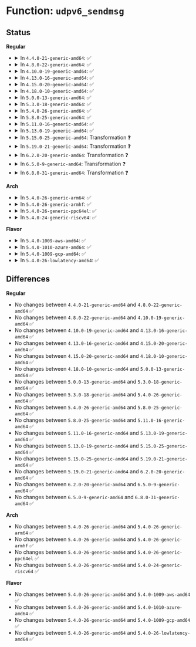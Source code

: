 # Function: <code>udpv6_sendmsg</code>

## Status
<b>Regular</b>
<ul>
<li>
<details>
<summary>In <code>4.4.0-21-generic-amd64</code>: ✅</summary>

```c
int udpv6_sendmsg(struct sock * sk, struct msghdr * msg, size_t len)
```

```json
{
  "name": "udpv6_sendmsg",
  "collision_type": "Unique Global",
  "inline_type": "No",
  "funcs": [
    {
      "addr": 18446744071587110784,
      "name": "udpv6_sendmsg",
      "external": true,
      "loc": "net/ipv6/udp.c:1106",
      "file": "net/ipv6/udp.c",
      "inline": "seen, unknown",
      "caller_inline": [],
      "caller_func": []
    }
  ],
  "symbols": [
    {
      "addr": 18446744071587110784,
      "name": "udpv6_sendmsg",
      "section": ".text",
      "bind": "STB_GLOBAL",
      "size": 3154
    }
  ]
}
```
</details>
</li>
<li>
<details>
<summary>In <code>4.8.0-22-generic-amd64</code>: ✅</summary>

```c
int udpv6_sendmsg(struct sock * sk, struct msghdr * msg, size_t len)
```

```json
{
  "name": "udpv6_sendmsg",
  "collision_type": "Unique Global",
  "inline_type": "No",
  "funcs": [
    {
      "addr": 18446744071587562480,
      "name": "udpv6_sendmsg",
      "external": true,
      "loc": "net/ipv6/udp.c:1013",
      "file": "net/ipv6/udp.c",
      "inline": "seen, unknown",
      "caller_inline": [],
      "caller_func": []
    }
  ],
  "symbols": [
    {
      "addr": 18446744071587562480,
      "name": "udpv6_sendmsg",
      "section": ".text",
      "bind": "STB_GLOBAL",
      "size": 3162
    }
  ]
}
```
</details>
</li>
<li>
<details>
<summary>In <code>4.10.0-19-generic-amd64</code>: ✅</summary>

```c
int udpv6_sendmsg(struct sock * sk, struct msghdr * msg, size_t len)
```

```json
{
  "name": "udpv6_sendmsg",
  "collision_type": "Unique Global",
  "inline_type": "No",
  "funcs": [
    {
      "addr": 18446744071587766784,
      "name": "udpv6_sendmsg",
      "external": true,
      "loc": "net/ipv6/udp.c:999",
      "file": "net/ipv6/udp.c",
      "inline": "seen, unknown",
      "caller_inline": [],
      "caller_func": []
    }
  ],
  "symbols": [
    {
      "addr": 18446744071587766784,
      "name": "udpv6_sendmsg",
      "section": ".text",
      "bind": "STB_GLOBAL",
      "size": 3225
    }
  ]
}
```
</details>
</li>
<li>
<details>
<summary>In <code>4.13.0-16-generic-amd64</code>: ✅</summary>

```c
int udpv6_sendmsg(struct sock * sk, struct msghdr * msg, size_t len)
```

```json
{
  "name": "udpv6_sendmsg",
  "collision_type": "Unique Global",
  "inline_type": "No",
  "funcs": [
    {
      "addr": 18446744071587924576,
      "name": "udpv6_sendmsg",
      "external": true,
      "loc": "net/ipv6/udp.c:1110",
      "file": "net/ipv6/udp.c",
      "inline": "seen, unknown",
      "caller_inline": [],
      "caller_func": []
    }
  ],
  "symbols": [
    {
      "addr": 18446744071587924576,
      "name": "udpv6_sendmsg",
      "section": ".text",
      "bind": "STB_GLOBAL",
      "size": 3447
    }
  ]
}
```
</details>
</li>
<li>
<details>
<summary>In <code>4.15.0-20-generic-amd64</code>: ✅</summary>

```c
int udpv6_sendmsg(struct sock * sk, struct msghdr * msg, size_t len)
```

```json
{
  "name": "udpv6_sendmsg",
  "collision_type": "Unique Global",
  "inline_type": "No",
  "funcs": [
    {
      "addr": 18446744071588459808,
      "name": "udpv6_sendmsg",
      "external": true,
      "loc": "net/ipv6/udp.c:1115",
      "file": "net/ipv6/udp.c",
      "inline": "seen, unknown",
      "caller_inline": [],
      "caller_func": []
    }
  ],
  "symbols": [
    {
      "addr": 18446744071588459808,
      "name": "udpv6_sendmsg",
      "section": ".text",
      "bind": "STB_GLOBAL",
      "size": 3292
    }
  ]
}
```
</details>
</li>
<li>
<details>
<summary>In <code>4.18.0-10-generic-amd64</code>: ✅</summary>

```c
int udpv6_sendmsg(struct sock * sk, struct msghdr * msg, size_t len)
```

```json
{
  "name": "udpv6_sendmsg",
  "collision_type": "Unique Global",
  "inline_type": "No",
  "funcs": [
    {
      "addr": 18446744071588821136,
      "name": "udpv6_sendmsg",
      "external": true,
      "loc": "net/ipv6/udp.c:1132",
      "file": "net/ipv6/udp.c",
      "inline": "seen, unknown",
      "caller_inline": [],
      "caller_func": []
    }
  ],
  "symbols": [
    {
      "addr": 18446744071588821136,
      "name": "udpv6_sendmsg",
      "section": ".text",
      "bind": "STB_GLOBAL",
      "size": 3419
    }
  ]
}
```
</details>
</li>
<li>
<details>
<summary>In <code>5.0.0-13-generic-amd64</code>: ✅</summary>

```c
int udpv6_sendmsg(struct sock * sk, struct msghdr * msg, size_t len)
```

```json
{
  "name": "udpv6_sendmsg",
  "collision_type": "Unique Global",
  "inline_type": "No",
  "funcs": [
    {
      "addr": 18446744071589043600,
      "name": "udpv6_sendmsg",
      "external": true,
      "loc": "net/ipv6/udp.c:1220",
      "file": "net/ipv6/udp.c",
      "inline": "seen, unknown",
      "caller_inline": [],
      "caller_func": []
    }
  ],
  "symbols": [
    {
      "addr": 18446744071589043600,
      "name": "udpv6_sendmsg",
      "section": ".text",
      "bind": "STB_GLOBAL",
      "size": 3464
    }
  ]
}
```
</details>
</li>
<li>
<details>
<summary>In <code>5.3.0-18-generic-amd64</code>: ✅</summary>

```c
int udpv6_sendmsg(struct sock * sk, struct msghdr * msg, size_t len)
```

```json
{
  "name": "udpv6_sendmsg",
  "collision_type": "Unique Global",
  "inline_type": "No",
  "funcs": [
    {
      "addr": 18446744071589498576,
      "name": "udpv6_sendmsg",
      "external": true,
      "loc": "net/ipv6/udp.c:1209",
      "file": "net/ipv6/udp.c",
      "inline": "seen, unknown",
      "caller_inline": [],
      "caller_func": [
        "net/ipv6/af_inet6.c:inet6_sendmsg"
      ]
    }
  ],
  "symbols": [
    {
      "addr": 18446744071589498576,
      "name": "udpv6_sendmsg",
      "section": ".text",
      "bind": "STB_GLOBAL",
      "size": 3286
    }
  ]
}
```
</details>
</li>
<li>
<details>
<summary>In <code>5.4.0-26-generic-amd64</code>: ✅</summary>

```c
int udpv6_sendmsg(struct sock * sk, struct msghdr * msg, size_t len)
```

```json
{
  "name": "udpv6_sendmsg",
  "collision_type": "Unique Global",
  "inline_type": "No",
  "funcs": [
    {
      "addr": 18446744071589722656,
      "name": "udpv6_sendmsg",
      "external": true,
      "loc": "net/ipv6/udp.c:1214",
      "file": "net/ipv6/udp.c",
      "inline": "seen, unknown",
      "caller_inline": [],
      "caller_func": [
        "net/ipv6/af_inet6.c:inet6_sendmsg"
      ]
    }
  ],
  "symbols": [
    {
      "addr": 18446744071589722656,
      "name": "udpv6_sendmsg",
      "section": ".text",
      "bind": "STB_GLOBAL",
      "size": 3298
    }
  ]
}
```
</details>
</li>
<li>
<details>
<summary>In <code>5.8.0-25-generic-amd64</code>: ✅</summary>

```c
int udpv6_sendmsg(struct sock * sk, struct msghdr * msg, size_t len)
```

```json
{
  "name": "udpv6_sendmsg",
  "collision_type": "Unique Global",
  "inline_type": "No",
  "funcs": [
    {
      "addr": 18446744071590741296,
      "name": "udpv6_sendmsg",
      "external": true,
      "loc": "net/ipv6/udp.c:1219",
      "file": "net/ipv6/udp.c",
      "inline": "seen, unknown",
      "caller_inline": [],
      "caller_func": [
        "net/ipv6/af_inet6.c:inet6_sendmsg"
      ]
    }
  ],
  "symbols": [
    {
      "addr": 18446744071590741296,
      "name": "udpv6_sendmsg",
      "section": ".text",
      "bind": "STB_GLOBAL",
      "size": 3500
    }
  ]
}
```
</details>
</li>
<li>
<details>
<summary>In <code>5.11.0-16-generic-amd64</code>: ✅</summary>

```c
int udpv6_sendmsg(struct sock * sk, struct msghdr * msg, size_t len)
```

```json
{
  "name": "udpv6_sendmsg",
  "collision_type": "Unique Global",
  "inline_type": "No",
  "funcs": [
    {
      "addr": 18446744071590800240,
      "name": "udpv6_sendmsg",
      "external": true,
      "loc": "net/ipv6/udp.c:1276",
      "file": "net/ipv6/udp.c",
      "inline": "seen, unknown",
      "caller_inline": [],
      "caller_func": [
        "net/ipv6/af_inet6.c:inet6_sendmsg"
      ]
    }
  ],
  "symbols": [
    {
      "addr": 18446744071590800240,
      "name": "udpv6_sendmsg",
      "section": ".text",
      "bind": "STB_GLOBAL",
      "size": 3482
    }
  ]
}
```
</details>
</li>
<li>
<details>
<summary>In <code>5.13.0-19-generic-amd64</code>: ✅</summary>

```c
int udpv6_sendmsg(struct sock * sk, struct msghdr * msg, size_t len)
```

```json
{
  "name": "udpv6_sendmsg",
  "collision_type": "Unique Global",
  "inline_type": "No",
  "funcs": [
    {
      "addr": 18446744071590726976,
      "name": "udpv6_sendmsg",
      "external": true,
      "loc": "net/ipv6/udp.c:1289",
      "file": "net/ipv6/udp.c",
      "inline": "seen, unknown",
      "caller_inline": [],
      "caller_func": [
        "net/ipv6/af_inet6.c:inet6_sendmsg"
      ]
    }
  ],
  "symbols": [
    {
      "addr": 18446744071590726976,
      "name": "udpv6_sendmsg",
      "section": ".text",
      "bind": "STB_GLOBAL",
      "size": 3499
    }
  ]
}
```
</details>
</li>
<li>
<details>
<summary>In <code>5.15.0-25-generic-amd64</code>: Transformation ❓</summary>

```c
int udpv6_sendmsg(struct sock * sk, struct msghdr * msg, size_t len)
```

```json
{
  "name": "udpv6_sendmsg",
  "collision_type": "Unique Global",
  "inline_type": "No",
  "funcs": [
    {
      "addr": 0,
      "name": "udpv6_sendmsg",
      "external": true,
      "loc": "net/ipv6/udp.c:1291",
      "file": "net/ipv6/udp.c",
      "inline": "seen, unknown",
      "caller_inline": [],
      "caller_func": [
        "net/ipv6/af_inet6.c:inet6_sendmsg"
      ]
    }
  ],
  "symbols": [
    {
      "addr": 18446744071592740680,
      "name": "udpv6_sendmsg.cold",
      "section": ".text",
      "bind": "STB_LOCAL",
      "size": 38
    },
    {
      "addr": 18446744071591548944,
      "name": "udpv6_sendmsg",
      "section": ".text",
      "bind": "STB_GLOBAL",
      "size": 3559
    }
  ]
}
```
</details>
</li>
<li>
<details>
<summary>In <code>5.19.0-21-generic-amd64</code>: Transformation ❓</summary>

```c
int udpv6_sendmsg(struct sock * sk, struct msghdr * msg, size_t len)
```

```json
{
  "name": "udpv6_sendmsg",
  "collision_type": "Unique Global",
  "inline_type": "No",
  "funcs": [
    {
      "addr": 0,
      "name": "udpv6_sendmsg",
      "external": true,
      "loc": "net/ipv6/udp.c:1294",
      "file": "net/ipv6/udp.c",
      "inline": "seen, unknown",
      "caller_inline": [],
      "caller_func": [
        "net/ipv6/af_inet6.c:inet6_sendmsg"
      ]
    }
  ],
  "symbols": [
    {
      "addr": 18446744071594627362,
      "name": "udpv6_sendmsg.cold",
      "section": ".text",
      "bind": "STB_LOCAL",
      "size": 59
    },
    {
      "addr": 18446744071593237968,
      "name": "udpv6_sendmsg",
      "section": ".text",
      "bind": "STB_GLOBAL",
      "size": 4186
    }
  ]
}
```
</details>
</li>
<li>
<details>
<summary>In <code>6.2.0-20-generic-amd64</code>: Transformation ❓</summary>

```c
int udpv6_sendmsg(struct sock * sk, struct msghdr * msg, size_t len)
```

```json
{
  "name": "udpv6_sendmsg",
  "collision_type": "Unique Global",
  "inline_type": "No",
  "funcs": [
    {
      "addr": 0,
      "name": "udpv6_sendmsg",
      "external": true,
      "loc": "net/ipv6/udp.c:1329",
      "file": "net/ipv6/udp.c",
      "inline": "seen, unknown",
      "caller_inline": [],
      "caller_func": [
        "net/ipv6/af_inet6.c:inet6_sendmsg"
      ]
    }
  ],
  "symbols": [
    {
      "addr": 18446744071596361068,
      "name": "udpv6_sendmsg.cold",
      "section": ".text",
      "bind": "STB_LOCAL",
      "size": 59
    },
    {
      "addr": 18446744071595138688,
      "name": "udpv6_sendmsg",
      "section": ".text",
      "bind": "STB_GLOBAL",
      "size": 4190
    }
  ]
}
```
</details>
</li>
<li>
<details>
<summary>In <code>6.5.0-9-generic-amd64</code>: Transformation ❓</summary>

```c
int udpv6_sendmsg(struct sock * sk, struct msghdr * msg, size_t len)
```

```json
{
  "name": "udpv6_sendmsg",
  "collision_type": "Unique Global",
  "inline_type": "No",
  "funcs": [
    {
      "addr": 0,
      "name": "udpv6_sendmsg",
      "external": true,
      "loc": "net/ipv6/udp.c:1346",
      "file": "net/ipv6/udp.c",
      "inline": "seen, unknown",
      "caller_inline": [],
      "caller_func": [
        "net/ipv6/af_inet6.c:inet6_sendmsg"
      ]
    }
  ],
  "symbols": [
    {
      "addr": 18446744071596889662,
      "name": "udpv6_sendmsg.cold",
      "section": ".text",
      "bind": "STB_LOCAL",
      "size": 32
    },
    {
      "addr": 18446744071595530192,
      "name": "udpv6_sendmsg",
      "section": ".text",
      "bind": "STB_GLOBAL",
      "size": 3957
    }
  ]
}
```
</details>
</li>
<li>
<details>
<summary>In <code>6.8.0-31-generic-amd64</code>: Transformation ❓</summary>

```c
int udpv6_sendmsg(struct sock * sk, struct msghdr * msg, size_t len)
```

```json
{
  "name": "udpv6_sendmsg",
  "collision_type": "Unique Global",
  "inline_type": "No",
  "funcs": [
    {
      "addr": 0,
      "name": "udpv6_sendmsg",
      "external": true,
      "loc": "net/ipv6/udp.c:1320",
      "file": "net/ipv6/udp.c",
      "inline": "seen, unknown",
      "caller_inline": [],
      "caller_func": [
        "net/ipv6/af_inet6.c:inet6_sendmsg"
      ]
    }
  ],
  "symbols": [
    {
      "addr": 18446744071597814098,
      "name": "udpv6_sendmsg.cold",
      "section": ".text",
      "bind": "STB_LOCAL",
      "size": 32
    },
    {
      "addr": 18446744071596373792,
      "name": "udpv6_sendmsg",
      "section": ".text",
      "bind": "STB_GLOBAL",
      "size": 3914
    }
  ]
}
```
</details>
</li>
</ul>
<b>Arch</b>
<ul>
<li>
<details>
<summary>In <code>5.4.0-26-generic-arm64</code>: ✅</summary>

```c
int udpv6_sendmsg(struct sock * sk, struct msghdr * msg, size_t len)
```

```json
{
  "name": "udpv6_sendmsg",
  "collision_type": "Unique Global",
  "inline_type": "No",
  "funcs": [
    {
      "addr": 18446603336503415416,
      "name": "udpv6_sendmsg",
      "external": true,
      "loc": "net/ipv6/udp.c:1214",
      "file": "net/ipv6/udp.c",
      "inline": "seen, unknown",
      "caller_inline": [],
      "caller_func": []
    }
  ],
  "symbols": [
    {
      "addr": 18446603336503415416,
      "name": "udpv6_sendmsg",
      "section": ".text",
      "bind": "STB_GLOBAL",
      "size": 2608
    }
  ]
}
```
</details>
</li>
<li>
<details>
<summary>In <code>5.4.0-26-generic-armhf</code>: ✅</summary>

```c
int udpv6_sendmsg(struct sock * sk, struct msghdr * msg, size_t len)
```

```json
{
  "name": "udpv6_sendmsg",
  "collision_type": "Unique Global",
  "inline_type": "No",
  "funcs": [
    {
      "addr": 3236071840,
      "name": "udpv6_sendmsg",
      "external": true,
      "loc": "net/ipv6/udp.c:1214",
      "file": "net/ipv6/udp.c",
      "inline": "seen, unknown",
      "caller_inline": [],
      "caller_func": []
    }
  ],
  "symbols": [
    {
      "addr": 3236071840,
      "name": "udpv6_sendmsg",
      "section": ".text",
      "bind": "STB_GLOBAL",
      "size": 3024
    }
  ]
}
```
</details>
</li>
<li>
<details>
<summary>In <code>5.4.0-26-generic-ppc64el</code>: ✅</summary>

```c
int udpv6_sendmsg(struct sock * sk, struct msghdr * msg, size_t len)
```

```json
{
  "name": "udpv6_sendmsg",
  "collision_type": "Unique Global",
  "inline_type": "No",
  "funcs": [
    {
      "addr": 13835058055297190832,
      "name": "udpv6_sendmsg",
      "external": true,
      "loc": "net/ipv6/udp.c:1214",
      "file": "net/ipv6/udp.c",
      "inline": "seen, unknown",
      "caller_inline": [],
      "caller_func": []
    }
  ],
  "symbols": [
    {
      "addr": 13835058055297190832,
      "name": "udpv6_sendmsg",
      "section": ".text",
      "bind": "STB_GLOBAL",
      "size": 3724
    }
  ]
}
```
</details>
</li>
<li>
<details>
<summary>In <code>5.4.0-24-generic-riscv64</code>: ✅</summary>

```c
int udpv6_sendmsg(struct sock * sk, struct msghdr * msg, size_t len)
```

```json
{
  "name": "udpv6_sendmsg",
  "collision_type": "Unique Global",
  "inline_type": "No",
  "funcs": [
    {
      "addr": 18446743936279403822,
      "name": "udpv6_sendmsg",
      "external": true,
      "loc": "net/ipv6/udp.c:1214",
      "file": "net/ipv6/udp.c",
      "inline": "seen, unknown",
      "caller_inline": [],
      "caller_func": []
    }
  ],
  "symbols": [
    {
      "addr": 18446743936279403822,
      "name": "udpv6_sendmsg",
      "section": ".text",
      "bind": "STB_GLOBAL",
      "size": 2598
    }
  ]
}
```
</details>
</li>
</ul>
<b>Flavor</b>
<ul>
<li>
<details>
<summary>In <code>5.4.0-1009-aws-amd64</code>: ✅</summary>

```c
int udpv6_sendmsg(struct sock * sk, struct msghdr * msg, size_t len)
```

```json
{
  "name": "udpv6_sendmsg",
  "collision_type": "Unique Global",
  "inline_type": "No",
  "funcs": [
    {
      "addr": 18446744071589327024,
      "name": "udpv6_sendmsg",
      "external": true,
      "loc": "net/ipv6/udp.c:1214",
      "file": "net/ipv6/udp.c",
      "inline": "seen, unknown",
      "caller_inline": [],
      "caller_func": [
        "net/ipv6/af_inet6.c:inet6_sendmsg"
      ]
    }
  ],
  "symbols": [
    {
      "addr": 18446744071589327024,
      "name": "udpv6_sendmsg",
      "section": ".text",
      "bind": "STB_GLOBAL",
      "size": 3298
    }
  ]
}
```
</details>
</li>
<li>
<details>
<summary>In <code>5.4.0-1010-azure-amd64</code>: ✅</summary>

```c
int udpv6_sendmsg(struct sock * sk, struct msghdr * msg, size_t len)
```

```json
{
  "name": "udpv6_sendmsg",
  "collision_type": "Unique Global",
  "inline_type": "No",
  "funcs": [
    {
      "addr": 18446744071589052016,
      "name": "udpv6_sendmsg",
      "external": true,
      "loc": "net/ipv6/udp.c:1214",
      "file": "net/ipv6/udp.c",
      "inline": "seen, unknown",
      "caller_inline": [],
      "caller_func": [
        "net/ipv6/af_inet6.c:inet6_sendmsg"
      ]
    }
  ],
  "symbols": [
    {
      "addr": 18446744071589052016,
      "name": "udpv6_sendmsg",
      "section": ".text",
      "bind": "STB_GLOBAL",
      "size": 3298
    }
  ]
}
```
</details>
</li>
<li>
<details>
<summary>In <code>5.4.0-1009-gcp-amd64</code>: ✅</summary>

```c
int udpv6_sendmsg(struct sock * sk, struct msghdr * msg, size_t len)
```

```json
{
  "name": "udpv6_sendmsg",
  "collision_type": "Unique Global",
  "inline_type": "No",
  "funcs": [
    {
      "addr": 18446744071589763888,
      "name": "udpv6_sendmsg",
      "external": true,
      "loc": "net/ipv6/udp.c:1214",
      "file": "net/ipv6/udp.c",
      "inline": "seen, unknown",
      "caller_inline": [],
      "caller_func": [
        "net/ipv6/af_inet6.c:inet6_sendmsg"
      ]
    }
  ],
  "symbols": [
    {
      "addr": 18446744071589763888,
      "name": "udpv6_sendmsg",
      "section": ".text",
      "bind": "STB_GLOBAL",
      "size": 3298
    }
  ]
}
```
</details>
</li>
<li>
<details>
<summary>In <code>5.4.0-26-lowlatency-amd64</code>: ✅</summary>

```c
int udpv6_sendmsg(struct sock * sk, struct msghdr * msg, size_t len)
```

```json
{
  "name": "udpv6_sendmsg",
  "collision_type": "Unique Global",
  "inline_type": "No",
  "funcs": [
    {
      "addr": 18446744071589814592,
      "name": "udpv6_sendmsg",
      "external": true,
      "loc": "net/ipv6/udp.c:1214",
      "file": "net/ipv6/udp.c",
      "inline": "seen, unknown",
      "caller_inline": [],
      "caller_func": [
        "net/ipv6/af_inet6.c:inet6_sendmsg"
      ]
    }
  ],
  "symbols": [
    {
      "addr": 18446744071589814592,
      "name": "udpv6_sendmsg",
      "section": ".text",
      "bind": "STB_GLOBAL",
      "size": 3311
    }
  ]
}
```
</details>
</li>
</ul>

## Differences
<b>Regular</b>
<ul>
<li>
No changes between <code>4.4.0-21-generic-amd64</code> and <code>4.8.0-22-generic-amd64</code> ✅
</li>
<li>
No changes between <code>4.8.0-22-generic-amd64</code> and <code>4.10.0-19-generic-amd64</code> ✅
</li>
<li>
No changes between <code>4.10.0-19-generic-amd64</code> and <code>4.13.0-16-generic-amd64</code> ✅
</li>
<li>
No changes between <code>4.13.0-16-generic-amd64</code> and <code>4.15.0-20-generic-amd64</code> ✅
</li>
<li>
No changes between <code>4.15.0-20-generic-amd64</code> and <code>4.18.0-10-generic-amd64</code> ✅
</li>
<li>
No changes between <code>4.18.0-10-generic-amd64</code> and <code>5.0.0-13-generic-amd64</code> ✅
</li>
<li>
No changes between <code>5.0.0-13-generic-amd64</code> and <code>5.3.0-18-generic-amd64</code> ✅
</li>
<li>
No changes between <code>5.3.0-18-generic-amd64</code> and <code>5.4.0-26-generic-amd64</code> ✅
</li>
<li>
No changes between <code>5.4.0-26-generic-amd64</code> and <code>5.8.0-25-generic-amd64</code> ✅
</li>
<li>
No changes between <code>5.8.0-25-generic-amd64</code> and <code>5.11.0-16-generic-amd64</code> ✅
</li>
<li>
No changes between <code>5.11.0-16-generic-amd64</code> and <code>5.13.0-19-generic-amd64</code> ✅
</li>
<li>
No changes between <code>5.13.0-19-generic-amd64</code> and <code>5.15.0-25-generic-amd64</code> ✅
</li>
<li>
No changes between <code>5.15.0-25-generic-amd64</code> and <code>5.19.0-21-generic-amd64</code> ✅
</li>
<li>
No changes between <code>5.19.0-21-generic-amd64</code> and <code>6.2.0-20-generic-amd64</code> ✅
</li>
<li>
No changes between <code>6.2.0-20-generic-amd64</code> and <code>6.5.0-9-generic-amd64</code> ✅
</li>
<li>
No changes between <code>6.5.0-9-generic-amd64</code> and <code>6.8.0-31-generic-amd64</code> ✅
</li>
</ul>
<b>Arch</b>
<ul>
<li>
No changes between <code>5.4.0-26-generic-amd64</code> and <code>5.4.0-26-generic-arm64</code> ✅
</li>
<li>
No changes between <code>5.4.0-26-generic-amd64</code> and <code>5.4.0-26-generic-armhf</code> ✅
</li>
<li>
No changes between <code>5.4.0-26-generic-amd64</code> and <code>5.4.0-26-generic-ppc64el</code> ✅
</li>
<li>
No changes between <code>5.4.0-26-generic-amd64</code> and <code>5.4.0-24-generic-riscv64</code> ✅
</li>
</ul>
<b>Flavor</b>
<ul>
<li>
No changes between <code>5.4.0-26-generic-amd64</code> and <code>5.4.0-1009-aws-amd64</code> ✅
</li>
<li>
No changes between <code>5.4.0-26-generic-amd64</code> and <code>5.4.0-1010-azure-amd64</code> ✅
</li>
<li>
No changes between <code>5.4.0-26-generic-amd64</code> and <code>5.4.0-1009-gcp-amd64</code> ✅
</li>
<li>
No changes between <code>5.4.0-26-generic-amd64</code> and <code>5.4.0-26-lowlatency-amd64</code> ✅
</li>
</ul>
